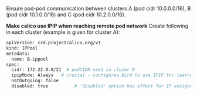 Ensure pod-pod communication between clusters A (pod cidr 10.0.0.0/16), B (pod cidr 10.1.0.0/16) and C (pod cidr 10.2.0.0/16).

**Make calico use IPIP when reaching remote pod network**
Create following in each cluster (example is given for cluster A):

```bash
apiVersion: crd.projectcalico.org/v1
kind: IPPool
metadata:
  name: B-ippool
spec:
  cidr: 172.22.0.0/21  # podCIDR used in cluser B
  ipipMode: Always   # crucial - configures Bird to use IPIP for learned routes within given CIDR
  natOutgoing: false
  disabled: true          # 'disabled' option has effect for IP assignment purposes only
```
